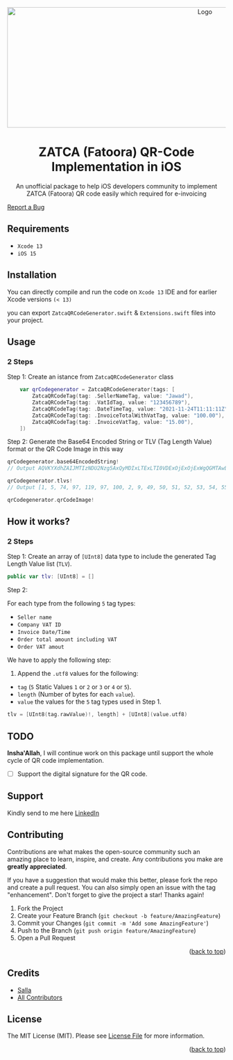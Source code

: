 <div id="top"></div>
<div align="center"> 
  <a href="https://salla.dev"> 
    <img src="https://upload.wikimedia.org/wikipedia/commons/thumb/9/9d/Swift_logo.svg/2560px-Swift_logo.svg.png" alt="Logo" width="896" height="277"> 
  </a>
  <h1 align="center">ZATCA (Fatoora) QR-Code Implementation in iOS</h1>
  <p align="center">
    An unofficial package to help iOS developers community to implement ZATCA (Fatoora) QR code easily which required for e-invoicing 
  </p>
  <p align="left">
    <a href="https://www.linkedin.com/in/ahmadabdulgawadmahmoud/">Report a Bug</a> 
  </p>
</div>

## Requirements
* `Xcode 13`
* `iOS 15`

## Installation

You can directly compile and run the code on `Xcode 13` IDE and for earlier Xcode versions `(< 13)` 

you can export `ZatcaQRCodeGenerator.swift` & `Extensions.swift` files into your project. 

## Usage

### 2 Steps

Step 1: Create an istance from `ZatcaQRCodeGenerator` class
```swift
    var qrCodegenerator = ZatcaQRCodeGenerator(tags: [
        ZatcaQRCodeTag(tag: .SellerNameTag, value: "Jawad"),               // {Seller name}
        ZatcaQRCodeTag(tag: .VatIdTag, value: "123456789"),                // {Seller TAX ID}
        ZatcaQRCodeTag(tag: .DateTimeTag, value: "2021-11-24T11:11:11Z"),  // {Invoice Date/Time}
        ZatcaQRCodeTag(tag: .InvoiceTotalWithVatTag, value: "100.00"),     // {Order Total Amount including VAT}
        ZatcaQRCodeTag(tag: .InvoiceVatTag, value: "15.00"),               // {Order VAT Amount}
    ])
```
Step 2: 
Generate the Base64 Encoded String or TLV (Tag Length Value) format or the QR Code Image in this way
```swift
qrCodegenerator.base64EncodedString!  
// Output AQVKYXdhZAIJMTIzNDU2Nzg5AxQyMDIxLTExLTI0VDExOjExOjExWgQGMTAwLjAwBQQxNS4w

qrCodegenerator.tlvs! 
// Output [1, 5, 74, 97, 119, 97, 100, 2, 9, 49, 50, 51, 52, 53, 54, 55, 56, 57, 3, 20, 50, 48, 50, 49, 45, 49, 49, 45, 50, 52, 84, 49, 49, 58, 49, 49, 58, 49, 49, 90, 4, 6, 49, 48, 48, 46, 48, 48, 5, 5, 49, 53, 46, 48, 48]

qrCodegenerator.qrCodeImage!
```
## How it works?

### 2 Steps

Step 1:  Create an array of `[UInt8]` data type to include the generated Tag Length Value list (`TLV`).
```swift
public var tlv: [UInt8] = []
```
Step 2:

For each type from the following `5` tag types:
- `Seller name`
- `Company VAT ID`
- `Invoice Date/Time`
- `Order total amount including VAT` 
- `Order VAT amout` 

We have to apply the following step:
1. Append the `.utf8` values for the following:
  - `tag` (`5` Static Values `1` or `2` or `3` or `4` or `5`).
  - `length` (Number of bytes for each `value`).
  -  `value` the values for the `5` tag types used in Step 1.
```swift
tlv = [UInt8(tag.rawValue)!, length] + [UInt8](value.utf8)
```
## TODO

**Insha'Allah**, I will continue work on this package until support the whole cycle of QR code implementation.

- [ ] Support the digital signature for the QR code.

## Support

Kindly send to me here [LinkedIn](https://www.linkedin.com/in/ahmadabdulgawadmahmoud/)


## Contributing

Contributions are what makes the open-source community such an amazing place to learn, inspire, and create. 
Any contributions you make are **greatly appreciated**.

If you have a suggestion that would make this better, please fork the repo and create a pull request. 
You can also simply open an issue with the tag "enhancement". Don't forget to give the project a star! Thanks again!

1. Fork the Project
2. Create your Feature Branch (`git checkout -b feature/AmazingFeature`)
3. Commit your Changes (`git commit -m 'Add some AmazingFeature'`)
4. Push to the Branch (`git push origin feature/AmazingFeature`)
5. Open a Pull Request

<p align="right">(<a href="#top">back to top</a>)</p>

## Credits

- [Salla](https://github.com/sallaApp)
- [All Contributors](../../contributors)


## License

The MIT License (MIT). Please see [License File](LICENSE.md) for more information.

<p align="right">(<a href="#top">back to top</a>)</p>

